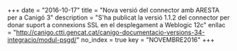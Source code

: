 +++
date        = "2016-10-17"
title       = "Nova versió del connector amb ARESTA per a Canigó 3"
description = "S'ha publicat la versió 1.1.2 del connector per donar suport a connexions SSL en el desplegament a Weblogic 12c"
enllac	    = "http://canigo.ctti.gencat.cat/canigo-documentacio-versions-34-integracio/modul-psgd/"
no_index    = true
key         = "NOVEMBRE2016"
+++
